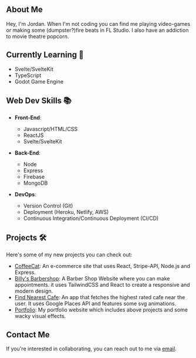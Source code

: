 
## About Me
Hey, I'm Jordan. When I'm not coding you can find me playing video-games or making some (dumpster?)fire beats in FL Studio. I also have an addiction to movie theatre popcorn. 

## Currently Learning 🧠
- Svelte/SvelteKit
- TypeScript
- Godot Game Engine

## Web Dev Skills 📚

- **Front-End**:
  - Javascript/HTML/CSS
  - ReactJS
  - Svelte/SvelteKit

- **Back-End**:
  - Node
  - Express
  - Firebase
  - MongoDB

- **DevOps**:
  - Version Control (Git)
  - Deployment (Heroku, Netlify, AWS)
  - Continuous Integration/Continuous Deployment (CI/CD)

## Projects 🛠️
Here's some of my new projects you can check out:

- [CoffeeCat](https://github.com/joayo13/coffeecat): An e-commerce site that uses React, Stripe-API, Node.js and Express.
- [Billy's Barbershop](https://github.com/joayo13/barbershop): A Barber Shop Website where you can make appointments. it uses TailwindCSS and React to create a responsive and modern design.
- [Find Nearest Cafe](https://github.com/joayo13/findnearestcafe): An app that fetches the highest rated cafe near the user. It uses Google Places API and features some svg animations.
- [Portfolio](https://github.com/joayo13/portfolio): My portfolio website which includes above projects and some wacky visual effects.

## Contact Me
If you're interested in collaborating, you can reach out to me via [email](mailto:jordan.ayotte1999@gmail.com).
